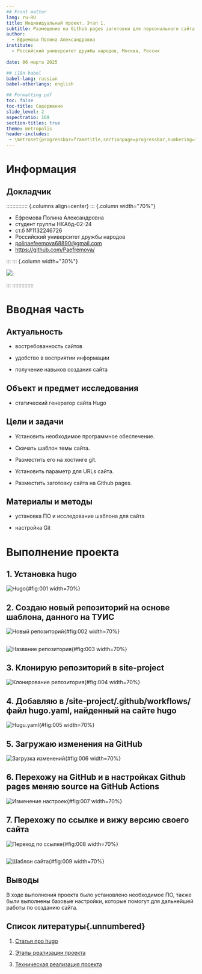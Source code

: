 ```yaml
---
## Front matter
lang: ru-RU
title: Индивидуальный проект. Этап 1.
subtitle: Размещение на Github pages заготовки для персонального сайта.
author:
  - Ефремова Полина Александровна
institute:
  - Российский университет дружбы народов, Москва, Россия
 
date: 06 марта 2025

## i18n babel
babel-lang: russian
babel-otherlangs: english

## Formatting pdf
toc: false
toc-title: Содержание
slide_level: 2
aspectratio: 169
section-titles: true
theme: metropolis
header-includes:
 - \metroset{progressbar=frametitle,sectionpage=progressbar,numbering=fraction}
---
```


# Информация

## Докладчик

:::::::::::::: {.columns align=center}
::: {.column width="70%"}

  * Ефремова Полина Александровна 
  * студент группы НКАбд-02-24
  * ст.б №1132246726
  * Российский университет дружбы народов
  * polinaefeemova68890@gmail.com
  * <https://github.com/Paefremova/>

:::
::: {.column width="30%"}

![](./image/efremova.jpg):

:::
::::::::::::::

# Вводная часть

## Актуальность

- востребованность сайтов

- удобство в восприятии информации

- получение навыков создания сайта

## Объект и предмет исследования

- статический генератор сайта Hugo

## Цели и задачи

- Установить необходимое программное обеспечение.

- Скачать шаблон темы сайта.
    
- Разместить его на хостинге git.
    
- Установить параметр для URLs сайта.
 
-  Разместить заготовку сайта на Github pages.

## Материалы и методы

- установка ПО и исследование шаблона для сайта

- настройка Git

# Выполнение проекта


## 1. Установка hugo 

![Hugo](image/1.png){#fig:001 width=70%}


## 2. Создаю новый репозиторий на основе шаблона, данного на ТУИС

![Новый репозиторий](image/2.png){#fig:002 width=70%}

##

![Название репозитория](image/3.png){#fig:003 width=70%}

## 3. Клонирую репозиторий в site-project 

![Клонирование репозитория](image/4.png){#fig:004 width=70%}

## 4. Добавляю в /site-project/.github/workflows/ файл hugo.yaml, найденный на сайте hugo 

![Hugu.yaml](image/5.png){#fig:005 width=70%}

## 5. Загружаю изменения на GitHub 

![Загрузка изменений](image/6.png){#fig:006 width=70%}

## 6. Перехожу на GitHub и в настройках Github pages меняю source на GitHub Actions 

![Изменение настроек](image/7.png){#fig:007 width=70%}

## 7. Перехожу по ссылке и вижу версию своего сайта 

![Переход по ссылке](image/8.png){#fig:008 width=70%}

##

![Шаблон сайта](image/9.png){#fig:009 width=70%}

## Выводы

В ходе выполнения проекта было установлено необходимое ПО, также были выполнены базовые настройки, которые помогут для 
дальнейшей работы по созданию сайта. 

## Список литературы{.unnumbered}

1. [Статья про hugo](https://habr.com/ru/articles/532738/)

2. [Этапы реализации проекта](https://esystem.rudn.ru/mod/page/view.php?id=1224358) 

3. [Техническая реализация проекта](https://esystem.rudn.ru/mod/page/view.php?id=1224359)


